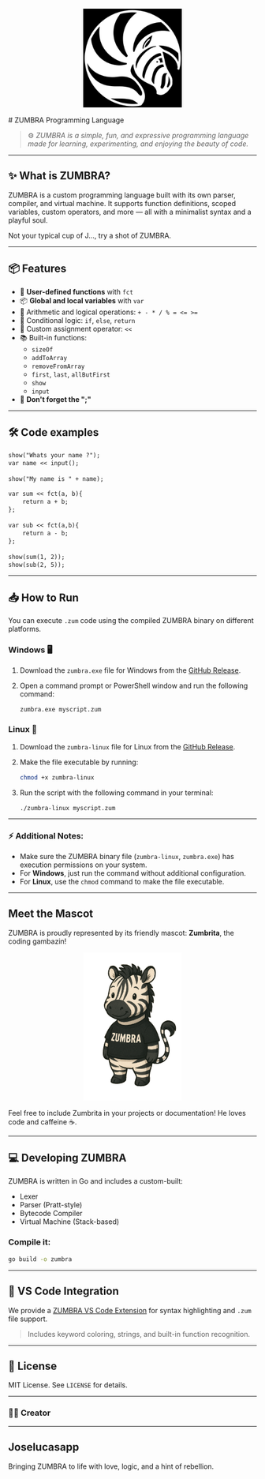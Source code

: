 <p align="center">
  <img src="./assets/logo.png" width="200" alt="logo">
</p>
# ZUMBRA Programming Language

> ⚙️ *ZUMBRA is a simple, fun, and expressive programming language made for learning, experimenting, and enjoying the beauty of code.*

---

## ✨ What is ZUMBRA?

ZUMBRA is a custom programming language built with its own parser, compiler, and virtual machine. It supports function definitions, scoped variables, custom operators, and more — all with a minimalist syntax and a playful soul.

Not your typical cup of J..., try a shot of ZUMBRA.

---

## 📦 Features

- 🧠 **User-defined functions** with `fct`
- 📦 **Global and local variables** with `var`
- 🧮 Arithmetic and logical operations: `+ - * / % = <= >=`
- 🔁 Conditional logic: `if`, `else`, `return`
- 🔧 Custom assignment operator: `<<`
- 📚 Built-in functions:
  - `sizeOf`
  - `addToArray`
  - `removeFromArray`
  - `first`, `last`, `allButFirst`
  - `show`
  - `input`
- 🧠 **Don't forget the ";"**

---

## 🛠 Code examples

```zumbra
show("Whats your name ?");
var name << input();

show("My name is " + name);
```

```zumbra
var sum << fct(a, b){
    return a + b;
};

var sub << fct(a,b){
    return a - b;
};

show(sum(1, 2));
show(sub(2, 5));
```

---

## 📥 How to Run

You can execute `.zum` code using the compiled ZUMBRA binary on different platforms.

### **Windows** 🖥️

1. Download the `zumbra.exe` file for Windows from the [GitHub Release](https://github.com/JoseLucasapp/ZUMBRA/releases/download/v0.0.1/zumbra.exe).
2. Open a command prompt or PowerShell window and run the following command:

   ```bash
   zumbra.exe myscript.zum
   ```

### **Linux** 🐧

1. Download the `zumbra-linux` file for Linux from the [GitHub Release](https://github.com/JoseLucasapp/ZUMBRA/releases/download/linuxv0.0.1/zumbra-linux).
2. Make the file executable by running:

   ```bash
   chmod +x zumbra-linux
   ```

3. Run the script with the following command in your terminal:

   ```bash
   ./zumbra-linux myscript.zum
   ```

---

### ⚡ Additional Notes:
- Make sure the ZUMBRA binary file (`zumbra-linux`, `zumbra.exe`) has execution permissions on your system.
- For **Windows**, just run the command without additional configuration.
- For **Linux**, use the `chmod` command to make the file executable.

---

## Meet the Mascot

ZUMBRA is proudly represented by its friendly mascot: **Zumbrita**, the coding gambazin!

<p align="center">
    <img src="./assets/mascot.png" width="200" alt="Zumbrita">
</p>

Feel free to include Zumbrita in your projects or documentation! He loves code and caffeine ☕.

---

## 💻 Developing ZUMBRA

ZUMBRA is written in Go and includes a custom-built:

- Lexer
- Parser (Pratt-style)
- Bytecode Compiler
- Virtual Machine (Stack-based)

### Compile it:

```bash
go build -o zumbra
```

---

## 📎 VS Code Integration

We provide a [ZUMBRA VS Code Extension](https://marketplace.visualstudio.com/items/?itemName=joselucasapp.zum-lang-support) for syntax highlighting and `.zum` file support.

> Includes keyword coloring, strings, and built-in function recognition.

---

## 📄 License

MIT License. See `LICENSE` for details.

---

### 👨‍💻 Creator

---

## Joselucasapp
Bringing ZUMBRA to life with love, logic, and a hint of rebellion.
